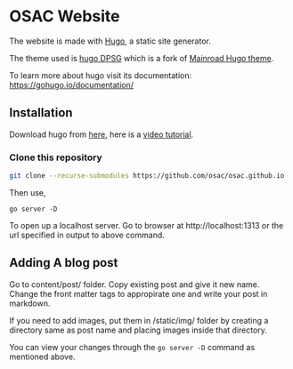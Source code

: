 # OSAC Website

The website is made with [Hugo](https://gohugo.io), a static site generator.

The theme used is [hugo DPSG](https://github.com/pfadfinder-konstanz/hugo-dpsg) which is a fork of [Mainroad Hugo theme](https://github.com/Vimux/Mainroad).

To learn more about hugo visit its documentation: https://gohugo.io/documentation/

## Installation

Download hugo from [here](https://gohugo.io/getting-started/installing/#windows), here is a [video tutorial](https://youtu.be/G7umPCU-8xc).

### Clone this repository
```sh
git clone --recurse-submodules https://github.com/osac/osac.github.io
```

Then use,

```
go server -D
```

To open up a localhost server. Go to browser at http://localhost:1313 or the url specified in output to above command.

## Adding A blog post
Go to content/post/ folder. Copy existing post and give it new name.
Change the front matter tags to appropirate one and write your post in markdown.

If you need to add images, put them in /static/img/ folder by creating a directory same as post name and placing images inside that directory.

You can view your changes through the `go server -D` command as mentioned above.
